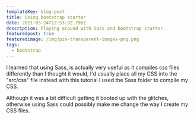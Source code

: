 ```yaml
---
templateKey: blog-post
title: Using bootstrap starter
date: 2021-03-24T12:53:32.796Z
description: Playing around with Sass and bootstrap starter.
featuredpost: true
featuredimage: /img/pin-transparent-images-png.png
tags:
  - bootstrap
---
```

I learned that using Sass, is actually very useful as it compiles css files differently than I thought it would, I'd usually place all my CSS into the "src/css" file instead with this tutorial I used the Sass folder to compile my CSS.

Although it was a bit difficult getting it booted up with the glitches, otherwise using Sass could possibly make me change the way I create my CSS files.